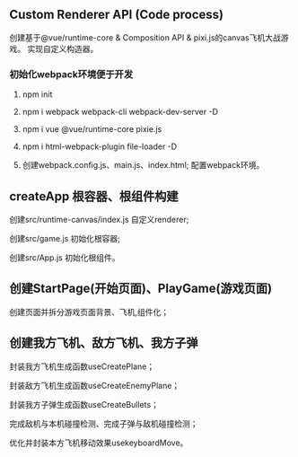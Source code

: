## Custom Renderer API (Code process)
创建基于@vue/runtime-core & Composition API & pixi.js的canvas飞机大战游戏。 实现自定义构造器。

### 初始化webpack环境便于开发

1. npm init 

2. npm i webpack webpack-cli webpack-dev-server -D

3. npm i vue @vue/runtime-core pixie.js

4. npm i html-webpack-plugin file-loader -D

5. 创建webpack.config.js、main.js、index.html; 配置webpack环境。

## createApp 根容器、根组件构建
创建src/runtime-canvas/index.js 自定义renderer;

创建src/game.js 初始化根容器;

创建src/App.js 初始化根组件。

## 创建StartPage(开始页面)、PlayGame(游戏页面)
创建页面并拆分游戏页面背景、飞机,组件化；

## 创建我方飞机、敌方飞机、我方子弹
封装我方飞机生成函数useCreatePlane；

封装敌方飞机生成函数useCreateEnemyPlane；

封装我方子弹生成函数useCreateBullets；

完成敌机与本机碰撞检测、完成子弹与敌机碰撞检测；

优化并封装本方飞机移动效果usekeyboardMove。




